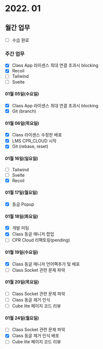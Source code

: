 # 2022. 01

## 월간 업무

- [ ] 수습 완료

### 주간 업무

- [x] Class App 라이센스 최대 연결 초과시 blocking
- [x] Recoil
- [ ] Tailwind
- [ ] Svelte

#### 01월 05일(수요일)

- [x] Class App 라이센스 최대 연결 초과시 blocking
- [x] Git (branch)

#### 01월 06일(목요일)

- [x] Class 라이센스 수정판 배포
- [x] LMS CPR_CLOUD 시작
- [x] Git (rebase, reset)

#### 01월 16일(일요일)

- [ ] Tailwind
- [ ] Svelte
- [x] Recoil

#### 01월 17일(월요일)

- [x] 동글 Popup

#### 01월 18일(화요일)

- [x] 개발 미팅
- [x] Class 동글 매니저 팝업
- [ ] CPR Cloud 리팩토링(pending)

#### 01월 19일(수요일)

- [x] Class 동글 매니저 언어팩추가 및 배포
- [ ] Class Socket 관련 문제 파악

#### 01월 20일(목요일)

- [ ] Class Socket 관련 문제 파악
- [ ] Class 동글 제거 인식
- [ ] Cube lite 페이지 코드 리뷰

#### 01월 24일(월요일)

- [ ] Class Socket 관련 문제 파악
- [x] Class 동글 제거 인식 배포
- [ ] Cube lite 페이지 코드 리뷰
